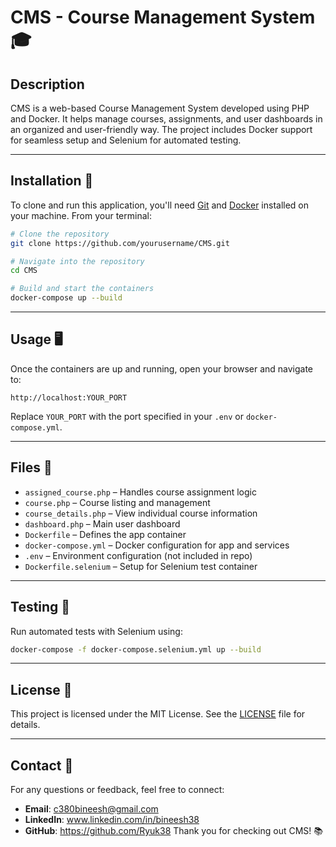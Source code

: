 # CMS - Course Management System 🎓

## Description  
CMS is a web-based Course Management System developed using PHP and Docker. It helps manage courses, assignments, and user dashboards in an organized and user-friendly way. The project includes Docker support for seamless setup and Selenium for automated testing.

---

## Installation 🚀  
To clone and run this application, you'll need [Git](https://git-scm.com) and [Docker](https://www.docker.com/) installed on your machine. From your terminal:

```bash
# Clone the repository
git clone https://github.com/yourusername/CMS.git

# Navigate into the repository
cd CMS

# Build and start the containers
docker-compose up --build
```

---

## Usage 🖥️  
Once the containers are up and running, open your browser and navigate to:

```
http://localhost:YOUR_PORT
```

Replace `YOUR_PORT` with the port specified in your `.env` or `docker-compose.yml`.

---

## Files 📁  
- `assigned_course.php` – Handles course assignment logic  
- `course.php` – Course listing and management  
- `course_details.php` – View individual course information  
- `dashboard.php` – Main user dashboard  
- `Dockerfile` – Defines the app container  
- `docker-compose.yml` – Docker configuration for app and services  
- `.env` – Environment configuration (not included in repo)  
- `Dockerfile.selenium` – Setup for Selenium test container  

---

## Testing 🧪  
Run automated tests with Selenium using:

```bash
docker-compose -f docker-compose.selenium.yml up --build
```

---

## License 📜  
This project is licensed under the MIT License. See the [LICENSE](LICENSE) file for details.

---

## Contact 📧  
For any questions or feedback, feel free to connect:

- **Email**: c380bineesh@gmail.com  
- **LinkedIn**: www.linkedin.com/in/bineesh38
- **GitHub**: https://github.com/Ryuk38
Thank you for checking out CMS! 📚
